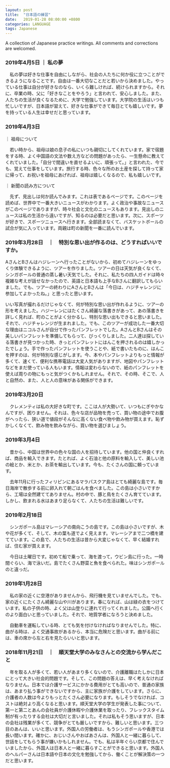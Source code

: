 ```yaml
---
layout: post
title:  "日本語の練習"
date:   2019-01-28 08:00:00 +0800
categories: LANGUAGE
tags: Japanese
---
```


A collection of Japanese practice writings. All comments and corrections are welcomed. 

### 2019年4月5日 ｜ 私の夢

　私の夢は好きな仕事を自由にしながら、社会の人たちに何か役に立つことができるようになることです。自由は一番大切なことだと若いから決めました。やっている仕事は自分が好きなのなら、いくら難しければ、続けられますから。それに、卒業の時、父に「好きなことをやろう」と言われて、安心しました。また、人たちの生活が良くなるために、大学で勉強しています。大学院の生活はいつも忙しいですが、日本語が習えて、好きな仕事ができて毎日とても嬉しいです。夢を持っている人生は幸せだと思っています。

### 2019年4月3日
 ｜ 祖母について

　若い時から、祖母は娘の息子の私にいつも親切にしてくれています。家で宿題をする時、よく中国語の文法や数え方などの問題があったら、一生懸命に教えてくれていました。「自分で間違いを直せるよいに、頑張って。」と言われた、今でも、覚えて仕事をしています。旅行する時、色々な所のお土産を探して持って家に帰って、お祝いを祖母にあげれば、祖母は嬉しくなるので、私も嬉しいです。

 ｜ 新聞の読み方について

　先ず、見出しは何か読んでみます。これは表であるページです。このページを読めば、世界中で一番大きいニュースがわかります。よく政治や事故なニュースがこのページでありますが、時々社会と文化のニュースもあります。見出しのニュースは私の生活から遠いですが、知るのは必要だと思います。次に、スポーツが好きで、スポーツニュースへ行きます。全部読まなくて、バスケットボールの試合が気に入っています。両親は町の新聞を一番に読んでいます。

### 2019年3月28日　｜　特別な思い出が作るのは、どうすればいいですか。

AさんとBさんはハジレーンへ行ったことがないから、初めてハジレーンをゆっくり体験できるように、ツアーを作りました。ツアーの日は天気が良くなくて、シンガポールの普通の蒸し暑い天気でした。それに、私たちの四人ガイドは時々複雑な考えが話せなかったので、英語と日本語も上手なBさんに翻訳してもらいました。でも、ツアーの終わりにAさんとBさんは「今日は、ハジチャレンジに参加してよかったね。」と思ったと思います。

いい写真が撮れるだけじゃなくて、何が特別な思い出が作れるように、ツアーの形を考えました。ハジーレンにはたくさん綺麗な落書きがあって、あの落書きを詳しく見れば、町のことがよく分かるし、特別な思い出もできると思いました。それで、ハジチャレンジが生まれました。でも、このツアーが成功した一番大切な理由はニコルさんが自分で作ったパンフレットでした。AさんとBさんはその美しいパンフレットを準備してもらって、びっくりしました。二人達は探している落書きが見つかった時、きっとパンフレットにはんこを押されるのは嬉しかったでしょう。手で作ったパンフレットを使うことや、紙で書いたものに、はんこを押すのは、何が特別な感じがします。今、本やパンフレットよりもっと情報が多くて、速くて、便利な携帯電話は大変人気がありますが、地図やパンフレットなどをまだ使っている人もいます。情報は変わらないので、紙のパンフレットを使えば周りの物にもっと気がつくかもしれません。それで、その時、そこで、人と自然の、また、人と人の意味がある関係ができます。



### 2019年3月20日

　クレメンティは私の大好きな町です。ここは人が大勢いて、いつもにぎやかなんですが、困りません。それは、色々な店が品物を売って、買い物の途中でお腹がへったら、狭い道で値段がそんなに高くない食べ物や飲み物が買えます。恥ずかしくなくて、飲み物を飲みながら、買い物を選びましょう。

### 2019年3月4日

　昔から、中国は世界中の色々な国の人を招待しています。他の国と仲良くすれば、商品を輸入できます。たとれば、よく石油と他の原料を輸入して、美しい池の絵とか、米とか、お茶を輸出しています。今も、たくさんの国に頼っています。

　去年11月に行ったフィリピンにあるマラパスクア島はとても綺麗な島です。毎日海岸で散歩する前に卵入れて朝ごはんを食べました。この島は小さいですから、工場は全然建ててありません。村の中で、豚と鳥をたくさん育てています。しかし、飲まれる水はあまり足らなくて、人たちの生活は難しいです。

### 2019年2月18日

　シンガポール島はマレーシアの南向こうの島です。この島は小さいですが、木や花が多くて、そして、木の葉も道でよく見えます。マレーシアまで二つ橋を建てています。この島で、人たちの生活は昔から大変じゃなくて、早く結婚すれば、住む家が買えます。

　今日は土曜日です。初めて船で乗って、海を渡って，ウビン島に行った。一時間ぐらい、海で泳いだ。島でたくさん野菜と魚を食べられた。味はシンガポールのと違っだ。

### 2019年1月28日

　私の家の近くに空港がありませんから、飛行機を見ていませんでした。でも、家の近くにたくさん綺麗な山や川があります。春になれば、山は緑の衣をつけています。私の子供の時、よく父は山登りに連れて行ってくれました。公園へ行くのより面白いと思っていました。それで、地質学者になろうと決めました。

　自動車を運転している時、とても気を付けなければなりませんでした。特に、曲がる時は、よく交通事故があるから、本当に危険だと思います。曲がる前には、車の席から左と右を見たらいいと思います。

### 2018年11月21日　｜　順天堂大学のみなさんとの交流から学んだこと

　年を取る人が多くて、若い人があまり多くないので、介護離職はたしかに日本にとって大きい社会的問題です。そして、この問題の答えは、早く考えなければなりません。日本では介護サービスにかかる費用がとても高いので、普通の家族は、あまり払う事ができないですから、主に家族が介護をしています。さらに、介護者の人数は今よりもっとたくさん必要になります。もしそうでなければ、コストは絶対より高くなると思います。順天堂大学の学生が発表した事について、第一と第二とあんの会社員が介護休暇や介護休業を取ったり、フレックスタイム制が有ったりする会社は大切だと言いました。それは私もそう思いますが、日本の会社は残業が多くて、競争がとても厳しいですから、難しいと思います。三つ目のあんは、いいと思います。外国人の労働者は、もうシンガポールや香港では長い間います。確かに、おじいさんやおばあさんは、外国人と一緒に暮らして、世話をしてもらう事が嫌いかもしれません。でも、私は半年ぐらい京都で住んでいましたから、外国人は日本人と一緒に暮らすことができると思います。外国人のヘルパーさんは日本語や日本の文化を勉強してから、働くことが解決策の一つだと思います。